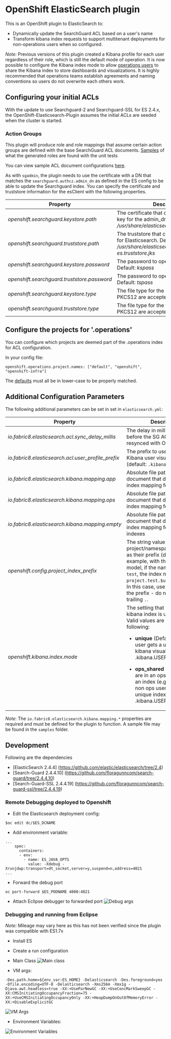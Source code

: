 # OpenShift ElasticSearch plugin
This is an OpenShift plugin to ElasticSearch to:

* Dynamically update the SearchGuard ACL based on a user's name
* Transform kibana index requests to support multitenant deployments for 
  non-operations users when so configured.


*Note:*
Previous versions of this plugin created a Kibana profile for each user regardless of their role,
which is still the default mode of operation.  It is now possible to configure the Kibana index mode 
to allow [operations users](./src/main/java/io/fabric8/elasticsearch/util/RequestUtils.java) to share the Kibana index to store dashboards and visualizations.  It is highly 
recommended that operations teams establish agreements and naming conventions so users do not 
overwrite each others work.

## Configuring your initial ACLs
With the update to use Searchguard-2 and Searchguard-SSL for ES 2.4.x, the
OpenShift-Elasticsearch-Plugin assumes the initial ACLs are seeded when the cluster is started.

### Action Groups

This plugin will produce role and role mappings that assume certain action groups are defined with
the base SearchGuard ACL documents.  [Samples](./src/test/resources/io/fabric8/elasticsearch/plugin/roles_ops_shared_kibana_index_with_unique.yml) 
of what the generated roles are found with the unit tests


You can view sample ACL document configurations [here](./samples/).

As with `sgadmin`, the plugin needs to use the certificate with a DN that matches
the `searchguard.authcz.admin_dn` as defined in the ES config to be able to
update the Searchguard index. You can specify the certificate and truststore information
for the esClient with the following properties.

|Property|Description|
|-------|--------|
|*_openshift.searchguard.keystore.path_*|The certificate that contains the cert and key for the admin_dn. Default: *_/usr/share/elasticsearch/config/admin.jks_*|
|*_openshift.searchguard.truststore.path_*|The truststore that contains the certificate for Elasticsearch. Default: *_/usr/share/elasticsearch/config/logging-es.truststore.jks_*|
|*_openshift.searchguard.keystore.password_*|The password to open the keystore. Default: *_kspass_*|
|*_openshift.searchguard.truststore.password_*|The password to open the truststore. Default: *_tspass_*|
|*_openshift.searchguard.keystore.type_*|The file type for the keystore. JKS or PKCS12 are accepted. Default: *_JKS_*|
|*_openshift.searchguard.truststore.type_*|The file type for the truststore. JKS or PKCS12 are accepted. Default: *_JKS_*|

## Configure the projects for '.operations'
You can configure which projects are deemed part of the .operations index for ACL
configuration.

In your config file:
```
openshift.operations.project.names: ["default", "openshift", "openshift-infra"]
```

The [defaults](https://github.com/fabric8io/openshift-elasticsearch-plugin/blob/master/src/main/java/io/fabric8/elasticsearch/plugin/ConfigurationSettings.java#L78) must all be in lower-case to be properly matched.

## Additional Configuration Parameters
The following additional parameters can be set in set in `elasticsearch.yml`:

|Property|Description|
|-------|--------|
|*io.fabric8.elasticsearch.acl.sync_delay_millis*|The delay in milliseconds before the SG AGL document is resynced with OpenShift|
|*io.fabric8.elasticsearch.acl.user_profile_prefix*| The prefix to use to store Kibana user visualizations (default: `.kibana.USERUUID`)|
|*io.fabric8.elasticsearch.kibana.mapping.app*| Absolute file path to a JSON document that defines the index mapping for applications| 
|*io.fabric8.elasticsearch.kibana.mapping.ops*| Absolute file path to a JSON document that defines the index mapping for operations|
|*io.fabric8.elasticsearch.kibana.mapping.empty*| Absolute file path to a JSON document that defines the index mapping for blank indexes|
|*openshift.config.project_index_prefix*| The string value that project/namespace indices use as their prefix (default: ``) for example, with the common data model, if the namespace is `test`, the index name will be `project.test.$uuid.YYYY.MM.DD`.  In this case, use `"project"` as the  prefix - do not include the trailing `.`.|
|*openshift.kibana.index.mode*| The setting that determines the kibana index is used by users.  Valid values are one of the following: <ul><li>**unique** (Default) - Each user gets a unique index for kibana visualizations (e.g. .kibana.USER_UUID)</ul></li><ul><li>**ops_shared**       - Users who are in an ops role will share an index (e.g. kibana) while non ops users will have a unique index (e.g. .kibana.USER_UUID)</ul></li>|

*Note*: The `io.fabric8.elasticsearch.kibana.mapping.*` properties are required and must be defined for the plugin to function. A sample file
may be found in the `samples` folder.

## Development
Following are the dependencies

* [ElasticSearch 2.4.4] (https://github.com/elastic/elasticsearch/tree/2.4)
* [Search-Guard 2.4.4.10] (https://github.com/floragunncom/search-guard/tree/2.4.4.10)
* [Search-Guard-SSL 2.4.4.19] (https://github.com/floragunncom/search-guard-ssl/tree/2.4.4.19)

### Remote Debugging deployed to Openshift

* Edit the Elasticsearch deployment config:
```
$oc edit dc/$ES_DCNAME

```
* Add environment variable:

```
...
    spec:
      containers:
      - env:
        - name: ES_JAVA_OPTS
          value: -Xdebug -Xrunjdwp:transport=dt_socket,server=y,suspend=n,address=4021
...
``` 
* Forward the debug port 
```
oc port-forward $ES_PODNAME 4000:4021
```
* Attach Eclipse debugger to forwarded port
![Debug args](images/eclipse_port_fwd.png)

### Debugging and running from Eclipse
*Note:* Mileage may vary here as this has not been verified since the plugin was compatible with ES1.7x 
* Install ES

* Create a run configuration
 * Main Class
 ![Main class](images/eclipse_run_main.png)

 * VM args:

 ````-Des.path.home=${env_var:ES_HOME} -Delasticsearch -Des.foreground=yes -Dfile.encoding=UTF-8 -Delasticsearch -Xms256m -Xmx1g -Djava.awt.headless=true -XX:+UseParNewGC -XX:+UseConcMarkSweepGC -XX:CMSInitiatingOccupancyFraction=75 -XX:+UseCMSInitiatingOccupancyOnly -XX:+HeapDumpOnOutOfMemoryError -XX:+DisableExplicitGC````

![VM Args](images/eclipse_run_args.png)

 * Environment Variables:

![Environment Variables](images/eclipse_run_env.png)   
